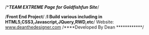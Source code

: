 /**********TEAM EXTREME Page for Goldfishfun Site*********/

/****Front End Project****/ 
/****I Build various including in HTML5,CSS3,Javascript,JQuery,RWD,etc****/
Website: www.deanthedesigner.com
/****Developed By Dean ************/
